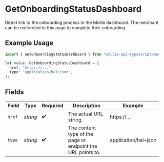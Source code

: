 # GetOnboardingStatusDashboard

Direct link to the onboarding process in the Mollie dashboard. The merchant can be redirected to this page to
complete their onboarding.

## Example Usage

```typescript
import { GetOnboardingStatusDashboard } from "mollie-api-typescript/models/operations";

let value: GetOnboardingStatusDashboard = {
  href: "https://...",
  type: "application/hal+json",
};
```

## Fields

| Field                                                       | Type                                                        | Required                                                    | Description                                                 | Example                                                     |
| ----------------------------------------------------------- | ----------------------------------------------------------- | ----------------------------------------------------------- | ----------------------------------------------------------- | ----------------------------------------------------------- |
| `href`                                                      | *string*                                                    | :heavy_check_mark:                                          | The actual URL string.                                      | https://...                                                 |
| `type`                                                      | *string*                                                    | :heavy_check_mark:                                          | The content type of the page or endpoint the URL points to. | application/hal+json                                        |